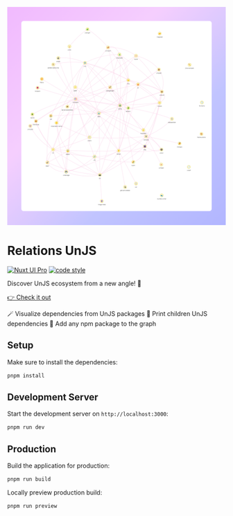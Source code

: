 ![Every UnJS Packages](./.github/assets/banner.png)

# Relations UnJS

[![Nuxt UI Pro](https://img.shields.io/badge/Made%20with-Nuxt%20UI%20Pro-00DC82?logo=nuxt.js&labelColor=020420)](https://ui.nuxt.com/pro) [![code style](https://antfu.me/badge-code-style.svg)](https://github.com/antfu/eslint-config)

Discover UnJS ecosystem from a new angle! 🔭

[👉 Check it out](https://unjs-relations.barbapapazes.dev/)

🪄 Visualize dependencies from UnJS packages
👶 Print children UnJS dependencies
🎨 Add any npm package to the graph

## Setup

Make sure to install the dependencies:

```bash
pnpm install
```

## Development Server

Start the development server on `http://localhost:3000`:

```bash
pnpm run dev
```

## Production

Build the application for production:

```bash
pnpm run build
```

Locally preview production build:

```bash
pnpm run preview
```
